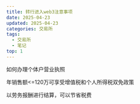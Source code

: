 ```yaml
---
title: 转行进入web3注意事项
date: 2025-04-23
updated: 2025-04-23
categories: 交易所
tags:
  - 交易所
  - 笔记
top: 1
---
```


如何办理个体户营业执照

年销售额<=120万可享受增值税和个人所得税双免政策

以劳务报酬进行结算，可以节省税费






